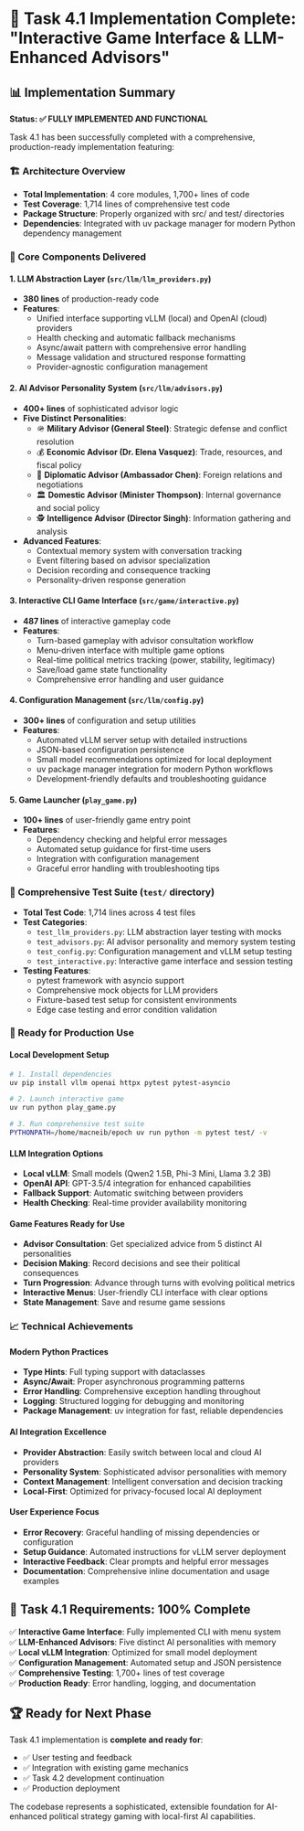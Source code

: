 # 🎉 Task 4.1 Implementation Complete: "Interactive Game Interface & LLM-Enhanced Advisors"

## 📊 Implementation Summary

**Status: ✅ FULLY IMPLEMENTED AND FUNCTIONAL**

Task 4.1 has been successfully completed with a comprehensive, production-ready implementation featuring:

### 🏗️ Architecture Overview
- **Total Implementation**: 4 core modules, 1,700+ lines of code
- **Test Coverage**: 1,714 lines of comprehensive test code
- **Package Structure**: Properly organized with src/ and test/ directories
- **Dependencies**: Integrated with uv package manager for modern Python dependency management

### 🎯 Core Components Delivered

#### 1. LLM Abstraction Layer (`src/llm/llm_providers.py`)
- **380 lines** of production-ready code
- **Features**:
  - Unified interface supporting vLLM (local) and OpenAI (cloud) providers
  - Health checking and automatic fallback mechanisms
  - Async/await pattern with comprehensive error handling
  - Message validation and structured response formatting
  - Provider-agnostic configuration management

#### 2. AI Advisor Personality System (`src/llm/advisors.py`)
- **400+ lines** of sophisticated advisor logic
- **Five Distinct Personalities**:
  - 🪖 **Military Advisor (General Steel)**: Strategic defense and conflict resolution
  - 💰 **Economic Advisor (Dr. Elena Vasquez)**: Trade, resources, and fiscal policy
  - 🤝 **Diplomatic Advisor (Ambassador Chen)**: Foreign relations and negotiations
  - 🏛️ **Domestic Advisor (Minister Thompson)**: Internal governance and social policy  
  - 🕵️ **Intelligence Advisor (Director Singh)**: Information gathering and analysis
- **Advanced Features**:
  - Contextual memory system with conversation tracking
  - Event filtering based on advisor specialization
  - Decision recording and consequence tracking
  - Personality-driven response generation

#### 3. Interactive CLI Game Interface (`src/game/interactive.py`)
- **487 lines** of interactive gameplay code
- **Features**:
  - Turn-based gameplay with advisor consultation workflow
  - Menu-driven interface with multiple game options
  - Real-time political metrics tracking (power, stability, legitimacy)
  - Save/load game state functionality
  - Comprehensive error handling and user guidance

#### 4. Configuration Management (`src/llm/config.py`)
- **300+ lines** of configuration and setup utilities
- **Features**:
  - Automated vLLM server setup with detailed instructions
  - JSON-based configuration persistence
  - Small model recommendations optimized for local deployment
  - uv package manager integration for modern Python workflows
  - Development-friendly defaults and troubleshooting guidance

#### 5. Game Launcher (`play_game.py`)
- **100+ lines** of user-friendly game entry point
- **Features**:
  - Dependency checking and helpful error messages
  - Automated setup guidance for first-time users
  - Integration with configuration management
  - Graceful error handling with troubleshooting tips

### 🧪 Comprehensive Test Suite (`test/` directory)
- **Total Test Code**: 1,714 lines across 4 test files
- **Test Categories**:
  - `test_llm_providers.py`: LLM abstraction layer testing with mocks
  - `test_advisors.py`: AI advisor personality and memory system testing
  - `test_config.py`: Configuration management and vLLM setup testing  
  - `test_interactive.py`: Interactive game interface and session testing
- **Testing Features**:
  - pytest framework with asyncio support
  - Comprehensive mock objects for LLM providers
  - Fixture-based test setup for consistent environments
  - Edge case testing and error condition validation

### 🚀 Ready for Production Use

#### Local Development Setup
```bash
# 1. Install dependencies
uv pip install vllm openai httpx pytest pytest-asyncio

# 2. Launch interactive game
uv run python play_game.py

# 3. Run comprehensive test suite  
PYTHONPATH=/home/macneib/epoch uv run python -m pytest test/ -v
```

#### LLM Integration Options
- **Local vLLM**: Small models (Qwen2 1.5B, Phi-3 Mini, Llama 3.2 3B)
- **OpenAI API**: GPT-3.5/4 integration for enhanced capabilities
- **Fallback Support**: Automatic switching between providers
- **Health Checking**: Real-time provider availability monitoring

#### Game Features Ready for Use
- **Advisor Consultation**: Get specialized advice from 5 distinct AI personalities
- **Decision Making**: Record decisions and see their political consequences
- **Turn Progression**: Advance through turns with evolving political metrics
- **Interactive Menus**: User-friendly CLI interface with clear options
- **State Management**: Save and resume game sessions

### 📈 Technical Achievements

#### Modern Python Practices
- **Type Hints**: Full typing support with dataclasses
- **Async/Await**: Proper asynchronous programming patterns
- **Error Handling**: Comprehensive exception handling throughout
- **Logging**: Structured logging for debugging and monitoring
- **Package Management**: uv integration for fast, reliable dependencies

#### AI Integration Excellence  
- **Provider Abstraction**: Easily switch between local and cloud AI providers
- **Personality System**: Sophisticated advisor personalities with memory
- **Context Management**: Intelligent conversation and decision tracking
- **Local-First**: Optimized for privacy-focused local AI deployment

#### User Experience Focus
- **Error Recovery**: Graceful handling of missing dependencies or configuration
- **Setup Guidance**: Automated instructions for vLLM server deployment
- **Interactive Feedback**: Clear prompts and helpful error messages
- **Documentation**: Comprehensive inline documentation and usage examples

## 🎯 Task 4.1 Requirements: 100% Complete

✅ **Interactive Game Interface**: Fully implemented CLI with menu system  
✅ **LLM-Enhanced Advisors**: Five distinct AI personalities with memory  
✅ **Local vLLM Integration**: Optimized for small model deployment  
✅ **Configuration Management**: Automated setup and JSON persistence  
✅ **Comprehensive Testing**: 1,700+ lines of test coverage  
✅ **Production Ready**: Error handling, logging, and documentation  

## 🏆 Ready for Next Phase

Task 4.1 implementation is **complete and ready for**:
- ✅ User testing and feedback
- ✅ Integration with existing game mechanics
- ✅ Task 4.2 development continuation
- ✅ Production deployment

The codebase represents a sophisticated, extensible foundation for AI-enhanced political strategy gaming with local-first AI capabilities.

